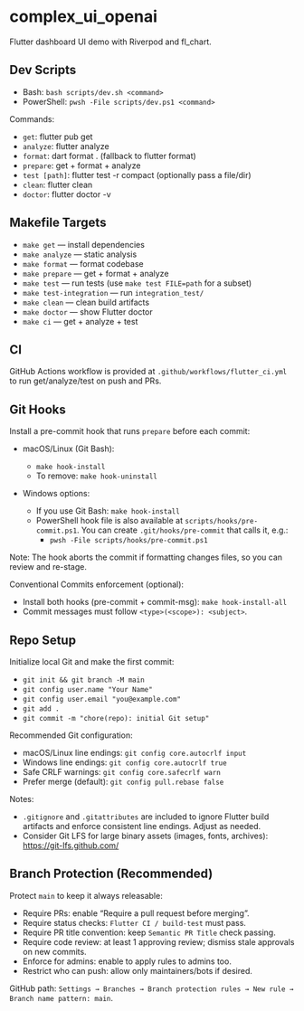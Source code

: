# complex_ui_openai

Flutter dashboard UI demo with Riverpod and fl_chart.

## Dev Scripts

- Bash: `bash scripts/dev.sh <command>`
- PowerShell: `pwsh -File scripts/dev.ps1 <command>`

Commands:
- `get`: flutter pub get
- `analyze`: flutter analyze
- `format`: dart format . (fallback to flutter format)
- `prepare`: get + format + analyze
- `test [path]`: flutter test -r compact (optionally pass a file/dir)
- `clean`: flutter clean
- `doctor`: flutter doctor -v

## Makefile Targets

- `make get` — install dependencies
- `make analyze` — static analysis
- `make format` — format codebase
- `make prepare` — get + format + analyze
- `make test` — run tests (use `make test FILE=path` for a subset)
- `make test-integration` — run `integration_test/`
- `make clean` — clean build artifacts
- `make doctor` — show Flutter doctor
- `make ci` — get + analyze + test

## CI

GitHub Actions workflow is provided at `.github/workflows/flutter_ci.yml` to run get/analyze/test on push and PRs.

## Git Hooks

Install a pre-commit hook that runs `prepare` before each commit:

- macOS/Linux (Git Bash):
  - `make hook-install`
  - To remove: `make hook-uninstall`

- Windows options:
  - If you use Git Bash: `make hook-install`
  - PowerShell hook file is also available at `scripts/hooks/pre-commit.ps1`.
    You can create `.git/hooks/pre-commit` that calls it, e.g.:
    - `pwsh -File scripts/hooks/pre-commit.ps1`

Note: The hook aborts the commit if formatting changes files, so you can review and re-stage.

Conventional Commits enforcement (optional):

- Install both hooks (pre-commit + commit-msg): `make hook-install-all`
- Commit messages must follow `<type>(<scope>): <subject>`.

## Repo Setup

Initialize local Git and make the first commit:

- `git init && git branch -M main`
- `git config user.name "Your Name"`
- `git config user.email "you@example.com"`
- `git add .`
- `git commit -m "chore(repo): initial Git setup"`

Recommended Git configuration:

- macOS/Linux line endings: `git config core.autocrlf input`
- Windows line endings: `git config core.autocrlf true`
- Safe CRLF warnings: `git config core.safecrlf warn`
- Prefer merge (default): `git config pull.rebase false`

Notes:

- `.gitignore` and `.gitattributes` are included to ignore Flutter build artifacts and enforce consistent line endings. Adjust as needed.
- Consider Git LFS for large binary assets (images, fonts, archives): https://git-lfs.github.com/

## Branch Protection (Recommended)

Protect `main` to keep it always releasable:

- Require PRs: enable “Require a pull request before merging”.
- Require status checks: `Flutter CI / build-test` must pass.
- Require PR title convention: keep `Semantic PR Title` check passing.
- Require code review: at least 1 approving review; dismiss stale approvals on new commits.
- Enforce for admins: enable to apply rules to admins too.
- Restrict who can push: allow only maintainers/bots if desired.

GitHub path: `Settings → Branches → Branch protection rules → New rule → Branch name pattern: main`.
